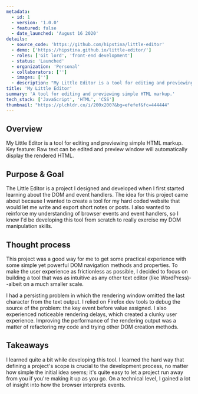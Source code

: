 ```yaml
---
metadata:  
  - id: 1 
  - version: '1.0.0' 
  - featured: false 
  - date_launched: 'August 16 2020' 
details: 
  - source_code: 'https://github.com/hipstina/little-editor'
  - demo: ['https://hipstina.github.io/little-editor/']
  - roles: ['Git lord', 'front-end development']
  - status: 'Launched'
  - organization: 'Personal'
  - collaborators: ['']
  - images: ['']
  - description: "My Little Editor is a tool for editing and previewing simple HTML markup. Key feature: Raw text can be edited and preview window will automatically display the rendered HTML."
title: 'My Little Editor'
summary: 'A tool for editing and previewing simple HTML markup.'
tech_stack: ['JavaScript', 'HTML', 'CSS']
thumbnail: "https://plchldr.co/i/200x200?&bg=efefef&fc=444444"
---
```


## Overview

My Little Editor is a tool for editing and previewing simple HTML markup. Key feature: Raw text can be edited and preview window will automatically display the rendered HTML.

## Purpose & Goal

The Little Editor is a project I designed and developed when I first started learning about the DOM and event handlers. The idea for this project came about because I wanted to create a tool for my hard coded website that would let me write and export short notes or posts. I also wanted to reinforce my understanding of browser events and event handlers, so I knew I'd be developing this tool from scratch to really exercise my DOM manipulation skills.

## Thought process

This project was a good way for me to get some practical experience with some simple yet powerful DOM navigation methods and properties. To make the user experience as frictionless as possible, I decided to focus on building a tool that was as intuitive as any other text editor (like WordPress)--albeit on a much smaller scale.

I had a persisting problem in which the rendering window omitted the last character from the text output. I relied on Firefox dev tools to debug the source of the problem: the key event before value assigned. I also experienced noticeable rendering delays, which created a clunky user experience. Improving the performance of the rendering output was a matter of refactoring my code and trying other DOM creation methods.


## Takeaways

I learned quite a bit while developing this tool. I learned the hard way that defining a project's scope is crucial to the development process, no matter how simple the initial idea seems; it's quite easy to let a project run away from you if you're making it up as you go. On a technical level, I gained a lot of insight into how the browser interprets events.